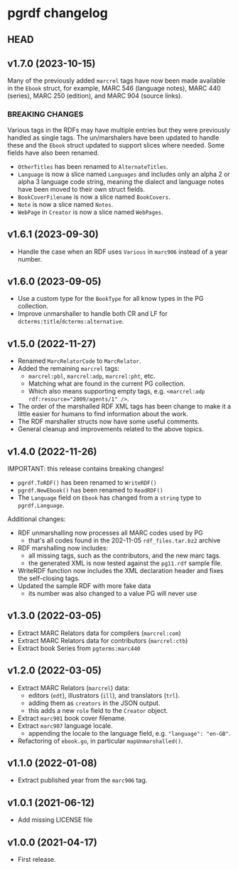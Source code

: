 # pgrdf changelog

## HEAD


## v1.7.0 (2023-10-15)

Many of the previously added `marcrel` tags have now been made available in
the `Ebook` struct, for example, MARC 546 (language notes), MARC 440 (series),
MARC 250 (edition), and MARC 904 (source links).

### BREAKING CHANGES

Various tags in the RDFs may have multiple entries but they were previously
handled as single tags. The un/marshalers have been updated to handle these
and the `Ebook` struct updated to support slices where needed. Some fields
have also been renamed.

* `OtherTitles` has been renamed to `AlternateTitles`.
* `Language` is now a slice named `Languages` and includes only an alpha 2 or
  alpha 3 language code string, meaning the dialect and language notes have
  been moved to their own struct fields.
* `BookCoverFilename` is now a slice named `BookCovers`.
* `Note` is now a slice named `Notes`.
* `WebPage` in `Creator` is now a slice named `WebPages`.


## v1.6.1 (2023-09-30)

* Handle the case when an RDF uses `Various` in `marc906` instead of a year number.


## v1.6.0 (2023-09-05)

* Use a custom type for the `BookType` for all know types in the PG collection.
* Improve unmarshaller to handle both CR and LF for `dcterms:title`/`dcterms:alternative`.


## v1.5.0 (2022-11-27)

* Renamed `MarcRelatorCode` to `MarcRelator`.
* Added the remaining `marcrel` tags:
  * `marcrel:pbl`, `marcrel:adp`, `marcrel:pht`, etc.
  * Matching what are found in the current PG collection.
  * Which also means supporting empty tags, e.g. `<marcrel:adp rdf:resource="2009/agents/1" />`.
* The order of the marshalled RDF XML tags has been change to make it a little
  easier for humans to find information about the work.
* The RDF marshaller structs now have some useful comments.
* General cleanup and improvements related to the above topics.


## v1.4.0 (2022-11-26)

IMPORTANT: this release contains breaking changes! 

* `pgrdf.ToRDF()` has been renamed to `WriteRDF()`
* `pgrdf.NewEbook()` has been renamed to `ReadRDF()`
* The `Language` field on `Ebook` has changed from a `string` type to `pgrdf.Language`.

Additional changes:

* RDF unmarshalling now processes all MARC codes used by PG
  - that's all codes found in the 202-11-05 `rdf_files.tar.bz2` archive
* RDF marshalling now includes:
  - all missing tags, such as the contributors, and the new marc tags.
  - the generated XML is now tested against the `pg11.rdf` sample file.
* WriteRDF function now includes the XML declaration header and fixes the self-closing tags.
* Updated the sample RDF with more fake data
  - its number was also changed to a value PG will never use


## v1.3.0 (2022-03-05)

* Extract MARC Relators data for compilers (`marcrel:com`)
* Extract MARC Relators data for contributors (`marcrel:ctb`)
* Extract book Series from `pgterms:marc440`


## v1.2.0 (2022-03-05)

* Extract MARC Relators (`marcrel`) data:
  - editors (`edt`), illustrators (`ill`), and translators (`trl`).
  - adding them as `creators` in the JSON output.
  - this adds a new `role` field to the `Creator` object.
* Extract `marc901` book cover filename.
* Extract `marc907` language locale.
  - appending the locale to the language field, e.g. `"language": "en-GB"`.
* Refactoring of `ebook.go`, in particular `mapUnmarshalled()`.


## v1.1.0 (2022-01-08)

* Extract published year from the `marc906` tag.


## v1.0.1 (2021-06-12)

* Add missing LICENSE file


## v1.0.0 (2021-04-17)

* First release.
